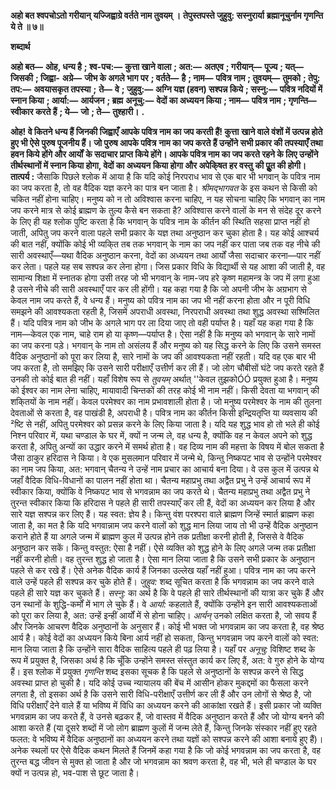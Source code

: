**अहो बत श्वपचोऽतो गरीयान्** **यज्जिह्वाग्रे वर्तते नाम तुवयम् ।** **तेपुस्तपस्ते जुहुवु: सस्नुरार्या** **ब्रह्मानूचुर्नाम गृणन्ति ये ते ॥ ७॥** 

**शब्दार्थ** 

**अहो बत—** **ओह, धन्य है** **; श्व-पच:—** **कुत्ता खाने वाला** **; अत:—** **अतएव** **; गरीयान्—** **पूज्य** **; यत्—** **जिसकी** **; जिह्वा-** **अग्रे—** **जीभ के अगले भाग पर** **; वर्तते—** **है** **; नाम—** **पवित्र नाम** **; तुवयम्—** **तुमको** **; तेपु: तप:—** **अवयासकृत तपस्या** **;** **ते—** **वे** **; जुहुवु:—** **अग्नि यज्ञ (हवन) सश्पन्न किये** **; सस्नु:—** **पवित्र नदियों में स्नान किया** **; आर्या:—** **आर्यजन** **; ब्रह्म** **अनूचु:—** **वेदों का अध्ययन किया** **; नाम—** **पवित्र नाम** **; गृणन्ति—** **स्वीकार करते हैं** **; ये—** **जो** **; ते—** **तुश्हारी।** **.** 

**ओह! वे कितने धन्य हैं जिनकी जिह्वाएँ आपके पवित्र नाम का जप करती हैं! कुत्ता** **खाने वाले वंशों में उत्पन्न होते हुए भी ऐसे पुरुष पूजनीय हैं। जो पुरुष आपके पवित्र** **नाम का जप करते हैं उन्होंने सभी प्रकार की तपस्याएँ तथा हवन किये होंगे और आर्यों** **के सदाचार प्राप्त किये होंगे। आपके पवित्र नाम का जप करते रहने के लिए उन्होंने** **तीर्थस्थानों में स्नान किया होगा, वेदों का अध्ययन किया होगा और अपेकि्षत हर वस्तु** **की पूॢत की होगी।** **तात्पर्य :** जैसाकि पिछले श्लोक में आया है कि यदि कोई निरपराध भाव से एक बार भी भगवान् के पवित्र नाम का जप करता है, तो वह वैदिक यज्ञ करने का पात्र बन जाता है। *श्रीमद्भागवत* के इस कथन से किसी को चकित नहीं होना चाहिए। मनुष्य को न तो अविश्वास करना चाहिए, न यह सोचना चाहिए कि भगवान् का नाम जप करने मात्र से कोई ब्राह्मण के तुल्य कैसे बन सकता है? अविश्वास करने वालों के मन से संदेह दूर करने के लिए ही यह श्लोक पुष्टि करता है कि भगवान् के पवित्र नाम के कीर्तन की स्थिति सहसा प्राप्त नहीं हो जाती, अपितु जप करने वाला पहले सभी प्रकार के यज्ञ तथा अनुष्ठान कर चुका होता है। यह कोई आश्चर्य की बात नहीं, क्योंकि कोई भी व्यकि्त तब तक भगवान् के नाम का जप नहीं कर पाता जब तक वह नीचे की सारी अवस्थाएँ—यथा वैदिक अनुष्ठान करना, वेदों का अध्ययन तथा आर्यों जैसा सदाचार करना—पार नहीं कर लेता। पहले यह सब सश्पन्न कर लेना होगा। जिस प्रकार विधि के विद्यार्थी से यह आशा की जाती है, वह सामान्य शिक्षा में स्नातक होगा उसी तरह जो भी भगवान् के नाम-जप हरे कृष्ण महामन्त्र के जप में लगा हुआ है उसने नीचे की सारी अवस्थाएँ पार कर ली होंगी। यह कहा गया है कि जो अपनी जीभ के अग्रभाग से केवल नाम जप करते हैं, वे धन्य हैं। मनुष्य को पवित्र नाम का जप भी नहीं करना होता और न पूरी विधि समझने की आवश्यकता रहती है, जिसमें अपराधी अवस्था, निरपराधी अवस्था तथा शुद्ध अवस्था सश्मिलित हैं। यदि पवित्र नाम को जीभ के अगले भाग पर ला दिया जाए तो वही पर्याप्त है। यहाँ यह कहा गया है कि नाम—केवल एक नाम, चाहे राम हो या कृष्ण—पर्याप्त है। ऐसा नहीं है कि मनुष्य को भगवान् के सारे नामों का जप करना पड़े। भगवान् के नाम तो असंलय हैं और मनुष्य को यह सिद्ध करने के लिए कि उसने समस्त वैदिक अनुष्ठानों को पूरा कर लिया है, सारे नामों के जप की आवश्यकता नहीं रहती। यदि वह एक बार भी जप करता है, तो समझिए कि उसने सारी परीक्षाएँ उत्तीर्ण कर ली हैं। जो लोग चौबीसों घंटे जप करते रहते हैं उनकी तो कोई बात ही नहीं। यहाँ विशेष रूप से *तुवयम्* अर्थात् ''केवल तुझकोÓÓ प्रयुक्त हुआ है। मनुष्य को ईश्वर का नाम लेना चाहिए, मायावादी चिन्तकों की तरह कोई भी नाम नहीं। किसी देवता या भगवान् की शकि्तयों के नाम नहीं। केवल परमेश्वर का नाम प्रभावशाली होता है। जो मनुष्य परमेश्वर के नाम की तुलना देवताओं से करता है, वह पाखंडी है, अपराधी है। पवित्र नाम का कीर्तन किसी इन्द्रियतृप्ति या व्यवसाय की ²ष्टि से नहीं, अपितु परमेश्वर को प्रसन्न करने के लिए किया जाता है। यदि यह शुद्ध भाव हो तो भले ही कोई निश्न परिवार में, यथा चण्डाल के घर में, क्यों न जन्म ले, वह धन्य है, क्योंकि वह न केवल अपने को शुद्ध करता है, अपितु अन्यों का उद्धार करने में समर्थ होता है। वह दिव्य नाम की महत्ता के विषय में बोल सकता है जैसा ठाकुर हरिदास ने किया। वे एक मुसलमान परिवार में जन्मे थे, किन्तु निष्कपट भाव से उन्होंने परमेश्वर का नाम जप किया, अत: भगवान् चैतन्य ने उन्हें नाम प्रचार का आचार्य बना दिया। वे उस कुल में उत्पन्न थे जहाँ वैदिक विधि-विधानों का पालन नहीं होता था। चैतन्य महाप्रभु तथा अद्वैत प्रभु ने उन्हें आचार्य रूप में स्वीकार किया, क्योंकि वे निष्कपट भाव से भगवन्नाम का जप करते थे। चैतन्य महाप्रभु तथा अद्वैत प्रभु ने तुरन्त स्वीकार किया कि हरिदास ने पहले ही सारी तपस्याएँ कर ली हैं, वेदों का अध्ययन कर लिया है और सारे यज्ञ सश्पन्न कर लिए हैं। यह स्वत: ज्ञेय है। किन्तु वंश परश्परा वाले ब्राह्मण जिन्हें स्मार्त ब्राह्मण कहा जाता है, का मत है कि यदि भगवान्नाम जप करने वालों को शुद्ध मान लिया जाय तो भी उन्हें वैदिक अनुष्ठान कराने होते हैं या अगले जन्म में ब्राह्मण कुल में उत्पन्न होने तक प्रतीक्षा करनी होती है, जिससे वे वैदिक अनुष्ठान कर सकें। किन्तु वस्तुत: ऐसा है नहीं। ऐसे व्यक्ति को शुद्ध होने के लिए अगले जन्म तक प्रतीक्षा नहीं करनी होती। वह तुरन्त शुद्ध हो जाता है। ऐसा मान लिया जाता है कि उसने सभी प्रकार के अनुष्ठान पहले से कर रखे हैं। ऐसे अनेक वैदिक कार्य हैं जिनका उल्लेख यहाँ नहीं हुआ। पवित्र नाम का जप करने वाले उन्हें पहले ही सश्पन्न कर चुके होते हैं। *जुहुव:* शब्द सूचित करता है कि भगवन्नाम का जप करने वाले पहले ही सारे यज्ञ कर चुकते हैं। *सस्नु:* का अर्थ है कि वे पहले ही सारे तीर्थस्थानों की यात्रा कर चुके हैं और उन स्थानों के शुद्धि-कर्मों में भाग ले चुके हैं। वे *आर्या:* कहलाते हैं, क्योंकि उन्होंने इन सारी आवश्यकताओं को पूरा कर लिया है, अत: उन्हें इन्हीं आर्यों में से होना चाहिए। *आर्यन्* उनको लक्षित करता है, जो सवय हैं और जिनके आचरण वैदिक अनुष्ठानों के अनुसार हैं। कोई भी भक्त जो भगवन्नाम का जप करता है, वह श्रेष्ठ आर्य है। कोई वेदों का अध्ययन किये बिना आर्य नहीं हो सकता, किन्तु भगवन्नाम जप करने वालों को स्वत: मान लिया जाता है कि उन्होंने सारा वैदिक साहित्य पहले ही पढ़ लिया है। यहाँ पर *अनूचु:* विशिष्ट शब्द के रूप में प्रयुक्त है, जिसका अर्थ है कि चूँकि उन्होंने समस्त संस्तुत कार्य कर लिए हैं, अत: वे गुरु होने के योग्य हैं। इस श्लोक में प्रयुक्त *गृणन्ति* शब्द इसका सूचक है कि पहले से अनुष्ठानों के सश्पन्न करने से सिद्ध अवस्था प्राप्त हो चुकी है। यदि कोई उच्च न्यायालय की बेंच में आसीन होकर मुकद्दमों का फैसला करने लगता है, तो इसका अर्थ है कि उसने सारी विधि-परीक्षाएँ उत्तीर्ण कर ली हैं और उन लोगों से श्रेष्ठ है, जो विधि परीक्षाएँ देने वाले हैं या भविष्य में विधि का अध्ययन करने की आकांक्षा रखते हैं। इसी प्रकार जो व्यक्ति भगवन्नाम का जप करते हैं, वे उनसे बढ़कर हैं, जो वास्तव में वैदिक अनुष्ठान करते हैं और जो योग्य बनने की आशा करते हैं (या दूसरे शब्दों में जो लोग ब्राह्मण कुलों में जन्म लेते हैं, किन्तु जिनके संस्कार नहीं हुए रहते फलत: वे भविष्य में वैदिक अनुष्ठानों का अध्ययन करने तथा यज्ञों को सश्पन्न करने की आशा बनाये हुए हैं)। अनेक स्थलों पर ऐसे वैदिक कथन मिलते हैं जिनमें कहा गया है कि जो कोई भगवन्नाम का जप करता है, वह तुरन्त बद्ध जीवन से मुक्त हो जाता है और जो भगवन्नाम का श्रवण करता है, वह भी, भले ही चण्डाल के घर क्यों न उत्पन्न हो, भव-पाश से छूट जाता है।  
